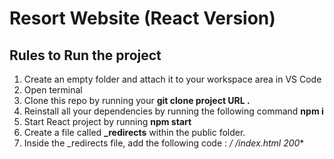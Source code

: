 # Resort Website (React Version)

## Rules to Run the project
1. Create an empty folder and attach it to your workspace area in VS Code
1. Open terminal
1. Clone this repo by running your **git clone project URL .** 
1. Reinstall all your dependencies by running the following command **npm i**
1. Start React project by running **npm start**
1. Create  a file called **_redirects** within the public folder.
1. Inside the _redirects file, add the following code : **/* /index.html 200**

